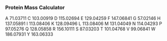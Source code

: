 ### Protein Mass Calculator

A    71.03711
C    103.00919
D    115.02694
E    129.04259
F    147.06841
G    57.02146
H    137.05891
I    113.08406
K    128.09496
L    113.08406
M    131.04049
N    114.04293
P    97.05276
Q    128.05858
R    156.10111
S    87.03203
T    101.04768
V    99.06841
W    186.07931
Y    163.06333
